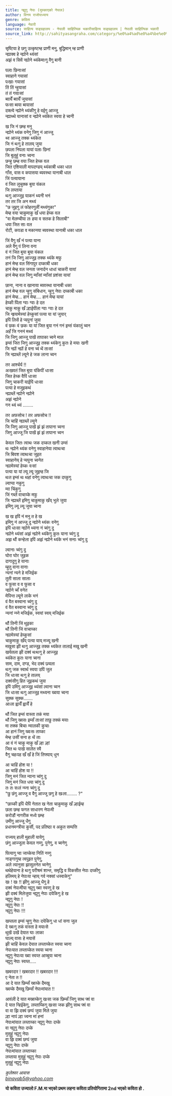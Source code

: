 ```yaml
---
title: न्ह्युगु नेपाः (मुस्काएको नेपाल)
author: विनय राजोपाध्याय
genre: कविता
language: नेवारी
source: साहित्य सङ्ग्रहालय - नेपाली साहित्यिक भकारीसाहित्य सङ्ग्रहालय | नेपाली साहित्यिक भकारी
source_link: http://sahityasangraha.com/category/%e0%a4%ad%e0%a4%be%e0%a4%b7%e0%a4%be-%e0%a4%ad%e0%a4%be%e0%a4%b7%e0%a5%80-%e0%a4%b8%e0%a4%be%e0%a4%b9%e0%a4%bf%e0%a4%a4%e0%a5%8d%e0%a4%af/%e0%a4%a8%e0%a5%87%e0%a4%b5%e0%a4%be%e0%a4%b0%e0%a5%80-%e0%a4%b0%e0%a4%9a%e0%a4%a8%e0%a4%be/
---
```


सृष्टिया हे छगु उत्कृष्टम्ह प्राणी मनु, बुद्धिमान् म्ह प्राणी  
न्ह्याक्व हे न्ह्योने थ्यंसां  
अझं व सिवें न्ह्योने थ्यंकेमाःगु वैगु बानी

पलाः छिनाःसां  
स्वाहाने गयासां  
पःखाः गयासां  
तिं तिं न्हुयासां  
तं तं गयाःसां  
ब्वायेँ ब्वायेँ जुयासां  
फःसा ब्वया ब्वयासां  
दक्ल्ये न्ह्योने थ्यंकीगु हे वईगु आज्जू  
न्ह्याथ्थे यानासां व न्ह्योने थ्यंकेत स्वया हे च्वनी

ख जि नं छम्ह मनु  
न्ह्योने थ्यंक वनेगु जिगु नं आज्जू  
थ्व आज्जू तक्क थ्यंकेत  
जि नं थःगु हे तालय् जुया  
छपला निपला यायां पलाः छिनां  
जि बुलुहुं वनाः च्वना  
छन्हु छम्ह वया जित हेय्क वल  
जित एशियाली मापदण्डय् थ्यंकाबी धका धाल  
गाँस, वास व कपासया ब्यवस्था यानाबी धाल  
जिं पत्यायाना  
वं जित लुचुक्क बुया यंकल  
जि लय्ताया  
थःगु आज्जुइ याकनं थ्यनी भनं  
तर तर जि अन मथ्यं  
"छ जुइगु लं फोहरगुलीं मथ्यंगुका"  
मेम्ह वया चाकुमाकु खँ धया हेय्क वल  
"वा मेलम्चीया लः हया व सतक हे सिलाबी"  
धया जित साः वल  
रोटी, कपडा व मकानया ब्यवस्था यानाबी धका धाल

जिं वैगु खँ नं पत्या याना  
अले वैगु पं लिना वना  
वं नं जित बुया बुया यंकल  
तनं जि जिगु आज्जुइ तक्क थ्यंके मफु  
हानं मेम्ह वल सिंगापुर दय्काबी धका  
हानं मेम्ह वल जनता जनार्दन धाधां चाकरी यायां  
हानं मेम्ह वल जिगु म्वाँसां म्वाँसां प्रशंसा यायां

छाना, नाना व खानाया ब्यवस्था यानाबी धका  
हानं मेम्ह वल न्हुगु संबिधान, न्हुगु नेपाः दय्काबी धका  
हानं मेम्ह... हानं मेम्ह.... हानं मेम्ह यायां  
हेय्की पिंला ग्वाः ग्वाः हे दत  
चाकु माकु खँ ल्हाईपींला ग्वाः ग्वाः हे दत  
जि न्हृयामेस्यां हेय्कुसां पत्या या यां जुयार्  
इपिं लिसें हे प्यपुनां जुया  
वं छकः वं छकः या यां जित बुया गनं गनं इम्सं यंकातुं च्वन  
अहँ जि गननं मथ्यं  
जि जिगु आज्जू पाखें तापाका च्वने माल  
इम्सं जित जिगु आज्जूइ तक्क थ्यंकेगु कुतः हे मयाः खनी  
जि न्ह्यों न्ह्यों हे वना च्वं थें ताःसां  
जि न्ह्याब्लें ल्यूने हे जक लाना च्वन

तर आर्श्चर्य !!  
अःखवतं जित बुया यंकिपीं धाःसा  
जित हेय्क वैपिं धाःसा  
जिगु चाकरी याईपिं धाःसा  
पत्या हे मजुइकथं  
न्ह्याब्लें न्ह्योने न्ह्योने  
अझं न्ह्योने  
गन थ्यं थ्यं ........

तर अफसोच ! तर अफसोच !!  
जि चाहिं न्ह्याब्लें ल्युने  
जि जिगु आज्जू पाखें झं झं तापाना च्वना  
जिगु आज्जू जि पाखें झं झं तापाना च्वन

केवल जितः त्वाथः जक दय्कल खनी उम्सं  
थः न्ह्योने थ्यंक वनेगु स्वाहानेया त्वाथःचा  
जि बिवश त्वाथःचा जुइत  
स्वाहानेय् हे प्यपुना च्वनेत  
न्ह्यामेस्यां हेय्कः वःसां  
पत्या या यां ल्यू ल्यू जुइम्ह जि  
थःत इम्सं थः थहां वनेगु त्वाथःचा जक दय्कुगु  
ल्वाप्पा नकुगु  
म्वा चिंकुगु  
जिं गब्लें वाचाय्के मफु  
जि न्ह्याब्लें इमिगु चाकुमाकु खँय् भुले जुया  
इमिगु ल्यू ल्यू जुया च्वना

ख ख इपिं नं मनु त हे ख  
इमिगु नं आज्जू दु न्ह्योने थ्यंकः वनेगु  
इपिं धाःसा न्ह्योने थ्यना नं च्वंगु दु  
न्ह्योने थ्यंसां अझं न्ह्योने थ्यंकेगु कुतः याना च्वंगु दु  
अझ थौं कन्हेला इपिं अझं न्ह्योने थ्यंके भनं सनाः च्वंगु दु

ल्वानाः च्वंगु दु  
घोरा घोर जुइक  
दागादुगु हे यानाः  
म्हुतु वाना वानाः  
न्यनां न्यने हे मजिईक  
तुती साला सालाः  
व फुसा व व फुसा व  
न्ह्योने च्वँ वनेत  
मेपिन्त ल्यूने लाके भनं  
वं वैत बस्वाना च्वंगु दु  
वं वैत बस्वाना च्वंगु दु  
न्यनां न्य्ने मजिईक, स्वयां स्वय् मजिईक

थौं तिनी जिं थुइका  
थौं तिनी जिं वाचाय्का  
न्ह्यामेस्यां हेय्कुसां  
चाकुमाकु खँय् पत्या याय् मज्यू खनी  
मखुसा झी थःगु आज्जूइ तक्क थ्यंकेत तालाई मखु खनी  
खयेतला झी दक्वं थःथःगु हे आज्जूइ  
थ्यंकेत कुतः याना च्वना  
साम, दाम, दण्ड, भेद दक्वं छ्यला  
थःगु जक स्वार्थ स्वया उपिं जुल  
जि धाःसा थःगु हे तालय्  
दक्वंसीगु हित जूइकथं जुया  
इपिं उमिगु आज्जूइ थ्यंसां ल्वाना च्वन  
जि धाःसा थःगु आज्जूइ मथ्यना ख्वया च्वना  
सुक्क सुक्क.......  
आःला ह्वायेँ ह्वायेँ हे

थौं जित इम्सं वास्ता तकं मया  
थौं जिगु ख्वसः इम्सँ ताःसां ताछु तक्कं मयाः  
मा तक्क बिचाः म्वालकी कुचाः  
आ हानं जिगु ख्वःसः ताय्का  
मेम्ह उसीं सना हः थें ताः  
आ वं नं चाकु माकु खँ ल्हा ल्हां  
जित थः पाखे सालेत स्वै  
वैगु चहःपह खँ खँ हे जिं तिफ्याय् धुन

आ चाहिं होश या !  
आ चाहिं होश या !!  
जिगु मनं जित न्वाना च्वंगु दु  
जिगु मनं जित धया च्वंगु दु  
तः तः सःलं न्य्ना च्वंगु दु  
"छु छंगु आज्जू व वैगु आज्जू छगु हे खःला........ ?"

"छाय्की इपिं धैपिं नेतात ख नेता चाकुमाकु खँ ल्हाईम्ह  
छला छम्ह फगत साधारण नेपाःमी  
करोडौं नागरीक मध्ये छम्ह  
उमीगु आज्जू धैगु  
प्रधानमन्त्रीया कुर्सी, पद प्रतिष्ठा व अकुत सम्पत्ति

राज्यय् हाली मुहाली यायेगु  
छंगु आज्जूला केवल नय्गु, पुनेगु, व च्वनेगु

पित्यागु प्वा जाय्केया नितिं नय्गु  
नाङ्गागुम्ह त्वपुइत पुनेगु,  
अले त्यानुसा झासुलनेत च्वनेगु  
थथेहेयाना हे थःगु परीश्रमं शान्त, समृद्धि व विकसीत नेपाः दय्कीगु  
हलिमय् हे नेपाःया न्हाय् गर्व नक्सां धस्वाकेगु"  
खः ! खः !! झीगु आज्जू धैगु हे  
दक्वं नेपाःमीया न्ह्युगु ख्वा स्वय्गु हे ख  
झी दक्वं मिलेजुया न्ह्युगु नेपाः दयेकिगु हे ख  
न्ह्युगु नेपाः !  
न्ह्युगु नेपाः !!  
न्ह्युगु नेपाः !!!

खय्तला इम्सं न्हुगु नेपाः दयेकिगु धा धां सना जुल  
दे ख्वःगु तकं वास्ता हे मयाःसे  
थुखें उखें देयात घाः लाका  
घाल्य् वासः हे मयासें  
झी चाहिं केवल देयात लय्ताय्केत स्वया च्वना  
नेपाःयात लय्ताय्केत स्वया च्वना  
न्ह्युगु नेपाःया ख्वा स्वय्त आय्बुया च्वना  
न्ह्युगु नेपाः स्वय्त.....

खबरदार ! खबरदार !! खबरदार !!!  
ए नेता त !!  
आ दे यात छिम्सँ ख्वय्के दैमखु  
ख्वय्के दैमखु छिम्सँ नेपाःमांयात !!

आवंली दे यात मख्वय्केगु खःसा जक छिम्सँ जिगु साथ फ्वं वा  
दे यात न्हिईकेगु, लय्ताय्किगु खःसा जक झीगु साथ फ्वं वा  
वा वा झि दक्वं छप्पं जुया मिले जुया  
ल्हा नापं ल्हा ज्वना मां हनां  
नेपाःमांयात लय्ताय्का न्ह्युगु नेपाः दय्के  
वा न्ह्युगु नेपाः दय्के  
मुसुहुं न्ह्युगु नेपाः  
वा झि दक्वं छप्पं जुया  
न्ह्युगु नेपाः दय्के  
नेपाःमांयात लय्ताय्का  
लय्ताया मुसुहुं न्ह्युगु नेपाः दय्के  
मुसुहुं न्ह्युगु नेपाः

*कुलेश्वर आवास  
binayab5@yahoo.com*

**यो कविता उज्यालो F.M.मा भएको प्रथम लहना कविता प्रतियोगितामा 2nd भएको कविता हो .**
